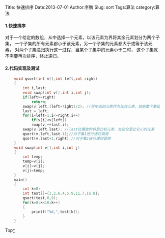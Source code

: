 Title: 快速排序
Date:2013-07-01
Author:李鹏
Slug: sort
Tags:算法
category:算法

#### 1.快速排序
对于一个给定的数组，从中选择一个元素，以该元素为界将其余元素划分为两个子集，
一个子集的所有元素都小于该元素，另一个子集的元素都大于或等于该元素，
对两个子集递归执行这一过程，当某个子集中的元素小于二时，
这个子集就不需要再次排序，终止递归。

#### 2.代码实现及测试
```c
    void qsort(int v[],int left,int right)
    {
        int i,last;
        void swap(int v[],int i,int j);
        if(left>=right)
            return;
        swap(v,left,(left+right)/2); //将中点的元素作为比较元素，放到整个数组的最左边
        last = left;
        for(i=left+1;i<=right;i++)
            if(v[i]<v[left])
            swap(v,++last,i);
        swap(v,left,last); //last位置放的将是比较元素，左边全是比它小的元素
        qsort(v,left,last-1);//对子集1进行递归调用
        qsort(v,last+1,right);//对子集2进行递归调用
    }
    void swap(int v[],int i,int j)
    {
        int temp;
        temp=v[i];
        v[i]=v[j];
        v[j]=temp;
    }
    main()
    {
        int k=0;
        int test[]={3,2,6,4,5,9,11,7,16,8};
        qsort(test,0,9);
        for(k=0;k<10;k++)
        {
            printf("%d,",test[k]);
        }
    }
```

Top[^]()

